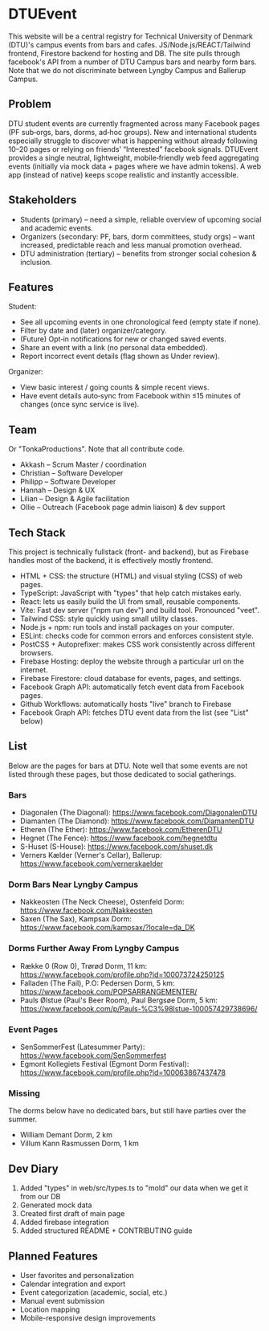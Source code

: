 # DTUEvent

This website will be a central registry for Technical University of Denmark (DTU)'s campus events from bars and cafes. JS/Node.js/REACT/Tailwind frontend, Firestore backend for hosting and DB. The site pulls through facebook's API from a number of DTU Campus bars and nearby form bars. Note that we do not discriminate between Lyngby Campus and Ballerup Campus.

## Problem

DTU student events are currently fragmented across many Facebook pages (PF sub‑orgs, bars, dorms, ad‑hoc groups). New and international students especially struggle to discover what is happening without already following 10–20 pages or relying on friends’ “Interested” facebook signals. DTUEvent provides a single neutral, lightweight, mobile‑friendly web feed aggregating events (initially via mock data + pages where we have admin tokens). A web app (instead of native) keeps scope realistic and instantly accessible.

## Stakeholders

- Students (primary) – need a simple, reliable overview of upcoming social and academic events.
- Organizers (secondary: PF, bars, dorm committees, study orgs) – want increased, predictable reach and less manual promotion overhead.
- DTU administration (tertiary) – benefits from stronger social cohesion & inclusion.

## Features

Student:

- See all upcoming events in one chronological feed (empty state if none).
- Filter by date and (later) organizer/category.
- (Future) Opt‑in notifications for new or changed saved events.
- Share an event with a link (no personal data embedded).
- Report incorrect event details (flag shown as Under review).

Organizer:

- View basic interest / going counts & simple recent views.
- Have event details auto‑sync from Facebook within ≤15 minutes of changes (once sync service is live).

## Team

Or "TonkaProductions". Note that all contribute code.

- Akkash – Scrum Master / coordination
- Christian – Software Developer
- Philipp – Software Developer
- Hannah – Design & UX
- Lilian – Design & Agile facilitation
- Ollie – Outreach (Facebook page admin liaison) & dev support

## Tech Stack

This project is technically fullstack (front- and backend), but as Firebase handles most of the backend, it is effectively mostly frontend.

- HTML + CSS: the structure (HTML) and visual styling (CSS) of web pages.
- TypeScript: JavaScript with "types" that help catch mistakes early.
- React: lets us easily build the UI from small, reusable components.
- Vite: Fast dev server ("npm run dev") and build tool. Pronounced "veet".
- Tailwind CSS: style quickly using small utility classes.
- Node.js + npm: run tools and install packages on your computer.
- ESLint: checks code for common errors and enforces consistent style.
- PostCSS + Autoprefixer: makes CSS work consistently across different browsers.
- Firebase Hosting: deploy the website through a particular url on the internet.
- Firebase Firestore: cloud database for events, pages, and settings.
- Facebook Graph API: automatically fetch event data from Facebook pages.
- Github Workflows: automatically hosts "live" branch to Firebase
- Facebook Graph API: fetches DTU event data from the list (see "List" below)

## List

Below are the pages for bars at DTU. Note well that some events are not listed through these pages, but those dedicated to social gatherings.

### Bars

- Diagonalen (The Diagonal): <https://www.facebook.com/DiagonalenDTU>
- Diamanten (The Diamond): <https://www.facebook.com/DiamantenDTU>
- Etheren (The Ether): <https://www.facebook.com/EtherenDTU>
- Hegnet (The Fence): <https://www.facebook.com/hegnetdtu>
- S-Huset (S-House): <https://www.facebook.com/shuset.dk>
- Verners Kælder (Verner's Cellar), Ballerup: <https://www.facebook.com/vernerskaelder>

### Dorm Bars Near Lyngby Campus

- Nakkeosten (The Neck Cheese), Ostenfeld Dorm: <https://www.facebook.com/Nakkeosten>
- Saxen (The Sax), Kampsax Dorm: <https://www.facebook.com/kampsax/?locale=da_DK>

### Dorms Further Away From Lyngby Campus

- Række 0 (Row 0), Trørød Dorm, 11 km: <https://www.facebook.com/profile.php?id=100073724250125>
- Falladen (The Fail), P.O: Pedersen Dorm, 5 km: <https://www.facebook.com/POPSARRANGEMENTER/>
- Pauls Ølstue (Paul's Beer Room), Paul Bergsøe Dorm, 5 km: <https://www.facebook.com/p/Pauls-%C3%98lstue-100057429738696/>

### Event Pages

- SenSommerFest (Latesummer Party): <https://www.facebook.com/SenSommerfest>
- Egmont Kollegiets Festival (Egmont Dorm Festival): <https://www.facebook.com/profile.php?id=100063867437478>

### Missing

The dorms below have no dedicated bars, but still have parties over the summer.

- William Demant Dorm, 2 km
- Villum Kann Rasmussen Dorm, 1 km

## Dev Diary

1. Added "types" in web/src/types.ts to "mold" our data when we get it from our DB
2. Generated mock data
3. Created first draft of main page
4. Added firebase integration
5. Added structured README + CONTRIBUTING guide

## Planned Features

- User favorites and personalization
- Calendar integration and export
- Event categorization (academic, social, etc.)
- Manual event submission
- Location mapping
- Mobile-responsive design improvements
